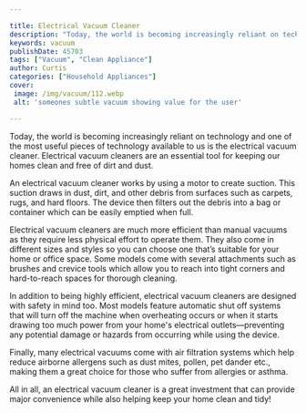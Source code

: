 ```yaml
---

title: Electrical Vacuum Cleaner
description: "Today, the world is becoming increasingly reliant on technology and one of the most useful pieces of technology available to us is...scroll on and keep learning"
keywords: vacuum
publishDate: 45703
tags: ["Vacuum", "Clean Appliance"]
author: Curtis
categories: ["Household Appliances"]
cover: 
 image: /img/vacuum/112.webp
 alt: 'someones subtle vacuum showing value for the user'

---
```


Today, the world is becoming increasingly reliant on technology and one of the most useful pieces of technology available to us is the electrical vacuum cleaner. Electrical vacuum cleaners are an essential tool for keeping our homes clean and free of dirt and dust.

An electrical vacuum cleaner works by using a motor to create suction. This suction draws in dust, dirt, and other debris from surfaces such as carpets, rugs, and hard floors. The device then filters out the debris into a bag or container which can be easily emptied when full.

Electrical vacuum cleaners are much more efficient than manual vacuums as they require less physical effort to operate them. They also come in different sizes and styles so you can choose one that’s suitable for your home or office space. Some models come with several attachments such as brushes and crevice tools which allow you to reach into tight corners and hard-to-reach spaces for thorough cleaning.

In addition to being highly efficient, electrical vacuum cleaners are designed with safety in mind too. Most models feature automatic shut off systems that will turn off the machine when overheating occurs or when it starts drawing too much power from your home's electrical outlets—preventing any potential damage or hazards from occurring while using the device. 

Finally, many electrical vacuums come with air filtration systems which help reduce airborne allergens such as dust mites, pollen, pet dander etc., making them a great choice for those who suffer from allergies or asthma. 

All in all, an electrical vacuum cleaner is a great investment that can provide major convenience while also helping keep your home clean and tidy!
